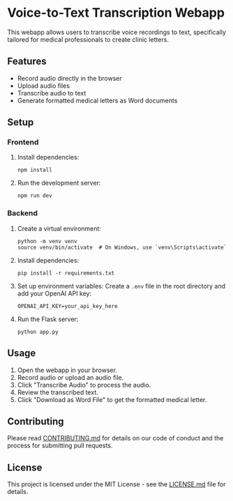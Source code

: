 # Voice-to-Text Transcription Webapp

This webapp allows users to transcribe voice recordings to text, specifically tailored for medical professionals to create clinic letters.

## Features

- Record audio directly in the browser
- Upload audio files
- Transcribe audio to text
- Generate formatted medical letters as Word documents

## Setup

### Frontend

1. Install dependencies:
   ```
   npm install
   ```

2. Run the development server:
   ```
   npm run dev
   ```

### Backend

1. Create a virtual environment:
   ```
   python -m venv venv
   source venv/bin/activate  # On Windows, use `venv\Scripts\activate`
   ```

2. Install dependencies:
   ```
   pip install -r requirements.txt
   ```

3. Set up environment variables:
   Create a `.env` file in the root directory and add your OpenAI API key:
   ```
   OPENAI_API_KEY=your_api_key_here
   ```

4. Run the Flask server:
   ```
   python app.py
   ```

## Usage

1. Open the webapp in your browser.
2. Record audio or upload an audio file.
3. Click "Transcribe Audio" to process the audio.
4. Review the transcribed text.
5. Click "Download as Word File" to get the formatted medical letter.

## Contributing

Please read [CONTRIBUTING.md](CONTRIBUTING.md) for details on our code of conduct and the process for submitting pull requests.

## License

This project is licensed under the MIT License - see the [LICENSE.md](LICENSE.md) file for details.

